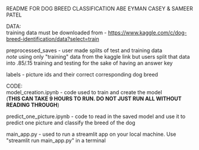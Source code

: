 README FOR DOG BREED CLASSIFICATION 
ABE EYMAN CASEY & SAMEER PATEL

DATA:        
training data must be downloaded from - 
https://www.kaggle.com/c/dog-breed-identification/data?select=train

preprocessed_saves - user made splits of test and training data  
*note* using only "training" data from the kaggle link but users split that data into .85/.15 training and testing for the sake of having an answer key

labels - picture ids and their correct corresponding dog breed 

CODE:   
model_creation.ipynb - code used to train and create the model   
(**THIS CAN TAKE 9 HOURS TO RUN. DO NOT JUST RUN ALL WITHOUT READING THROUGH**)

predict_one_picture.ipynb - code to read in the saved model and use it to predict one picture and classify the breed of the dog

main_app.py - used to run a streamlit app on your local machine. Use "streamlit run main_app.py" in a terminal